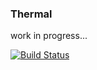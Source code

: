 

### Thermal


work in progress...


[![Build Status](https://travis-ci.org/codycollier/thermal.svg?branch=master)](https://travis-ci.org/codycollier/thermal)

